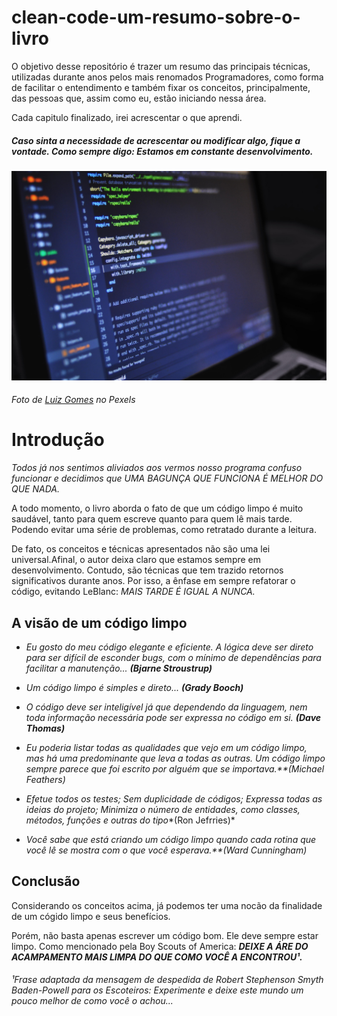 # clean-code-um-resumo-sobre-o-livro
O objetivo desse repositório é trazer um resumo das principais técnicas, utilizadas durante anos pelos mais renomados Programadores, como forma de facilitar o entendimento e também fixar os conceitos, principalmente, das pessoas que, assim como eu, estão iniciando nessa área.

Cada capitulo finalizado, irei acrescentar o que aprendi.

##### Caso sinta a necessidade de acrescentar ou modificar algo, fique a vontade. Como sempre digo: Estamos em constante desenvolvimento.

<p align="center">
  <img src="coding.jpg" width="750px">
</p>

###### Foto de [Luiz Gomes](https://www.pexels.com/pt-br/foto/computador-laptop-preto-e-cinza-546819/) no Pexels

# Introdução

*Todos já nos sentimos aliviados aos vermos nosso programa confuso funcionar e decidimos que UMA BAGUNÇA QUE FUNCIONA É MELHOR DO QUE NADA.*

A todo momento, o livro aborda o fato de que um código limpo é muito saudável, tanto para quem escreve quanto para quem lê mais tarde. Podendo evitar uma série de problemas, como retratado durante a leitura.

De fato, os conceitos e técnicas apresentados não são uma lei universal.Afinal, o autor deixa claro que estamos sempre em desenvolvimento. Contudo, são técnicas que tem trazido retornos significativos durante anos. Por isso, a ênfase em sempre refatorar o código, evitando LeBlanc: <i>MAIS TARDE É IGUAL A NUNCA.</i>

## A visão de um código limpo

  - *Eu gosto do meu código elegante e eficiente. A lógica deve ser direto para ser difícil de esconder bugs, 
  com o mínimo de dependências para facilitar a manutenção... **(Bjarne Stroustrup)***

  - *Um código limpo é simples e direto... **(Grady Booch)***
  
  - *O código deve ser inteligível já que dependendo da linguagem, nem toda informação 
    necessária pode ser expressa no código em si. **(Dave Thomas)***
 
  - *Eu poderia listar todas as qualidades que vejo em um código limpo, mas há uma predominante que leva a todas as outras. Um código limpo sempre parece que foi escrito por           alguém que se importava.**(Michael Feathers)*
 
  - *Efetue todos os testes;
    Sem duplicidade de códigos;
    Expressa todas as ideias do projeto;
    Minimiza o número de entidades, como classes, métodos, funções e outras do tipo**(Ron Jefrries)*

  - *Você sabe que está criando um código limpo quando cada rotina que você lê se mostra com o que você esperava.**(Ward Cunningham)*

## Conclusão

Considerando os conceitos acima, já podemos ter uma nocão da finalidade de um cógido limpo e seus benefícios.

Porém, não basta apenas escrever um código bom. Ele deve sempre estar limpo. Como mencionado pela Boy Scouts of America: ***DEIXE A ÁRE DO ACAMPAMENTO MAIS LIMPA DO QUE COMO VOCÊ A ENCONTROU¹.***

###### ¹Frase adaptada da mensagem de despedida de Robert Stephenson Smyth Baden-Powell para os Escoteiros: *Experimente e deixe este mundo um pouco melhor de como você o achou...*
   


